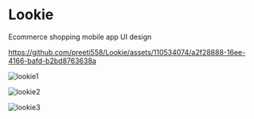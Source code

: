 # Lookie
Ecommerce shopping mobile app UI design


https://github.com/preeti558/Lookie/assets/110534074/a2f28888-16ee-4166-bafd-b2bd8763638a

![lookie1](https://github.com/preeti558/Lookie/assets/110534074/ccd4f498-3261-45d8-b4a1-01d5c0474470)

![lookie2](https://github.com/preeti558/Lookie/assets/110534074/4cf4f3bf-3eff-47fe-adfd-0d8d11073a97)


![lookie3](https://github.com/preeti558/Lookie/assets/110534074/9d3fbd67-782d-4756-864b-0dedacc8a497)
